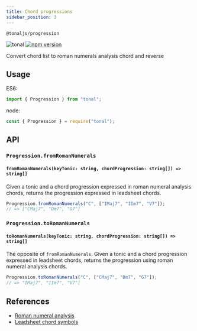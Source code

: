 ```yaml
---
title: Chord progressions
sidebar_position: 3
---
```


`@tonaljs/progression`

![tonal](https://img.shields.io/badge/@tonaljs-progression-yellow.svg?style=flat-square)
[![npm version](https://img.shields.io/npm/v/@tonaljs/progression.svg?style=flat-square)](https://www.npmjs.com/package/@tonaljs/progression)

Convert chord list to roman numerals analysis chord and reverse

## Usage

ES6:

```js
import { Progression } from "tonal";
```

node:

```js
const { Progression } = require("tonal");
```

## API

### `Progression.fromRomanNumerals`

#### `fromRomanNumerals(keyTonic: string, chordProgression: string[]) => string[]`

Given a tonic and a chord progression expressed in roman numeral analysis chords, returns the progression expressed in leadsheet chords.

```js
Progression.fromRomanNumerals("C", ["IMaj7", "IIm7", "V7"]);
// => ["CMaj7", "Dm7", "G7"]
```

### `Progression.toRomanNumerals`

#### `toRomanNumerals(keyTonic: string, chordProgression: string[]) => string[]`

The opposite of `fromRomanNumerals`. Given a tonic and a chord progression expressed in leadsheet chords, returns the progression using roman numeral analysis chords.

```js
Progression.toRomanNumerals("C", ["CMaj7", "Dm7", "G7"]);
// => "IMaj7", "IIm7", "V7"]
```

## References

- [Roman numeral analysis](https://en.wikipedia.org/wiki/Roman_numeral_analysis)
- [Leadsheet chord symbols](https://en.wikipedia.org/wiki/Lead_sheet)
